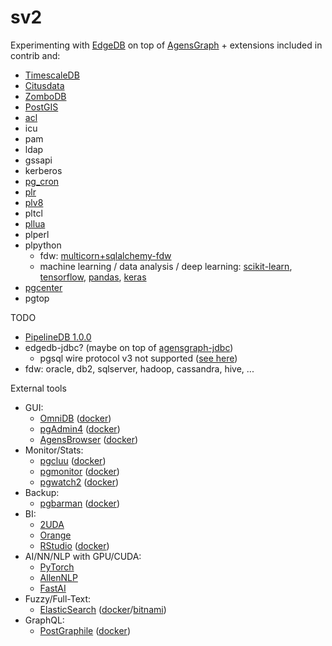 sv2
===

Experimenting with [EdgeDB](https://edgedb.com/) on top of [AgensGraph](https://bitnine.net/agensgraph/) + extensions included in contrib and:
- [TimescaleDB](https://www.timescale.com/)
- [Citusdata](https://www.citusdata.com/)
- [ZomboDB](https://www.zombodb.com/)
- [PostGIS](https://postgis.net/)
- [acl](https://pgxn.org/dist/acl/acl.html)
- icu
- pam
- ldap
- gssapi
- kerberos
- [pg_cron](https://github.com/citusdata/pg_cron)
- [plr](https://github.com/postgres-plr/plr.git)
- [plv8](https://plv8.github.io/)
- pltcl
- [pllua](https://github.com/pllua/pllua-ng)
- plperl
- plpython
  - fdw: [multicorn+sqlalchemy-fdw](https://multicorn.org/sqlalchemy-fdw/)
  - machine learning / data analysis / deep learning: [scikit-learn](http://scikit-learn.org), [tensorflow](https://www.tensorflow.org), [pandas](https://pandas.pydata.org), [keras](https://keras.io)
- [pgcenter](https://github.com/lesovsky/pgcenter)
- pgtop

TODO
- [PipelineDB 1.0.0](https://github.com/pipelinedb/pipelinedb/issues/1940)
- edgedb-jdbc? (maybe on top of [agensgraph-jdbc](https://github.com/bitnine-oss/agensgraph-jdbc))
  - pgsql wire protocol v3 not supported ([see here](https://github.com/edgedb/edgedb/issues/236))
- fdw: oracle, db2, sqlserver, hadoop, cassandra, hive, ...

External tools
- GUI:
  - [OmniDB](https://www.2ndquadrant.com/en/resources/omnidb/) ([docker](https://hub.docker.com/r/wiremind/omnidb/))
  - [pgAdmin4](https://www.pgadmin.org/) ([docker](https://hub.docker.com/r/dpage/pgadmin4/))
  - [AgensBrowser](http://bitnine.net/documentations/agensbrowser-manual-1.0-en.html) ([docker](https://hub.docker.com/r/bitnine/agensbrowser/))
- Monitor/Stats:
  - [pgcluu](http://pgcluu.darold.net/) ([docker](https://hub.docker.com/r/darold/pgcluu/))
  - [pgmonitor](https://github.com/CrunchyData/pgmonitor) ([docker](https://hub.docker.com/r/theborakompanioni/pgmonitor/))
  - [pgwatch2](https://www.cybertec-postgresql.com/en/next-feature-release-for-the-pgwatch2-monitoring-tool/) ([docker](https://hub.docker.com/r/cybertec/pgwatch2-nonroot/))
- Backup:
  - [pgbarman](https://www.pgbarman.org/) ([docker](https://hub.docker.com/r/centerforopenscience/barman/))
- BI:
  - [2UDA](https://www.2ndquadrant.com/en/resources/2uda/)
  - [Orange](https://orange.biolab.si/)
  - [RStudio](https://www.rstudio.com/) ([docker](https://hub.docker.com/r/rocker/rstudio/))
- AI/NN/NLP with GPU/CUDA:
  - [PyTorch](https://github.com/pytorch/pytorch)
  - [AllenNLP](https://allennlp.org/)
  - [FastAI](http://www.fast.ai/)
- Fuzzy/Full-Text:
  - [ElasticSearch](https://www.elastic.co/) ([docker](https://www.elastic.co/guide/en/elasticsearch/reference/current/docker.html)/[bitnami](https://hub.docker.com/r/bitnami/elasticsearch/))
- GraphQL:
  - [PostGraphile](https://github.com/graphile/postgraphile) ([docker](https://github.com/graphile/postgraphile#docker))
